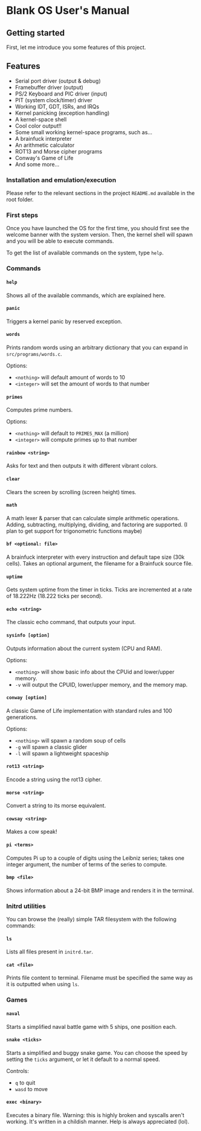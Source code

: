 # Blank OS User's Manual

## Getting started

First, let me introduce you some features of this project.

## Features

- Serial port driver (output & debug)
- Framebuffer driver (output)
- PS/2 Keyboard and PIC driver (input)
- PIT (system clock/timer) driver
- Working IDT, GDT, ISRs, and IRQs
- Kernel panicking (exception handling)
- A kernel-space shell
- Cool color output!!
- Some small working kernel-space programs, such as...
- A brainfuck interpreter
- An arithmetic calculator
- ROT13 and Morse cipher programs
- Conway's Game of Life
- And some more...

### Installation and emulation/execution

Please refer to the relevant sections in the project `README.md` available in the root folder.

### First steps

Once you have launched the OS for the first time, you should first see the welcome banner with the system version. Then, the kernel shell will spawn and you will be able to execute commands.

To get the list of available commands on the system, type `help`.

### Commands

#### `help`

Shows all of the available commands, which are explained here.

#### `panic`

Triggers a kernel panic by reserved exception.

#### `words`

Prints random words using an arbitrary dictionary that you can expand in `src/programs/words.c`.

Options:
- `<nothing>` will default amount of words to 10
- `<integer>` will set the amount of words to that number 

#### `primes`

Computes prime numbers.

Options:
- `<nothing>` will default to `PRIMES_MAX` (a million)
- `<integer>` will compute primes up to that number

#### `rainbow <string>`

Asks for text and then outputs it with different vibrant colors.

#### `clear`

Clears the screen by scrolling (screen height) times.

#### `math`

A math lexer & parser that can calculate simple arithmetic operations. Adding, subtracting, multiplying, dividing, and factoring are supported. (I plan to get support for trigonometric functions maybe)

#### `bf <optional: file>`

A brainfuck interpreter with every instruction and default tape size (30k cells). Takes an optional argument, the filename for a Brainfuck source file.

#### `uptime`

Gets system uptime from the timer in ticks. Ticks are incremented at a rate of 18.222Hz (18.222 ticks per second).

#### `echo <string>`

The classic echo command, that outputs your input.

#### `sysinfo [option]`

Outputs information about the current system (CPU and RAM).
 
Options:
- `<nothing>` will show basic info about the CPUid and lower/upper memory.
- `-v` will output the CPUID, lower/upper memory, and the memory map.

#### `conway [option]`

A classic Game of Life implementation with standard rules and 100 generations.

Options:
- `<nothing>` will spawn a random soup of cells
- `-g` will spawn a classic glider
- `-l` will spawn a lightweight spaceship

#### `rot13 <string>`

Encode a string using the rot13 cipher.

#### `morse <string>`

Convert a string to its morse equivalent.

#### `cowsay <string>`

Makes a cow speak!

#### `pi <terms>`

Computes Pi up to a couple of digits using the Leibniz series; takes one integer argument, the number of terms of the series to compute.

#### `bmp <file>`

Shows information about a 24-bit BMP image and renders it in the terminal.

### Initrd utilities

You can browse the (really) simple TAR filesystem with the following commands:

#### `ls`

Lists all files present in `initrd.tar`.

#### `cat <file>`

Prints file content to terminal. Filename must be specified the same way as it is outputted when using `ls`.

### Games

#### `naval`

Starts a simplified naval battle game with 5 ships, one position each.

#### `snake <ticks>`

Starts a simplified and buggy snake game. You can choose the speed by setting the `ticks` argument, or let it default to a normal speed.

Controls:
- `q` to quit
- `wasd` to move

#### `exec <binary>`

Executes a binary file. Warning: this is highly broken and syscalls aren't working. It's written in a childish manner. Help is always appreciated (lol).
